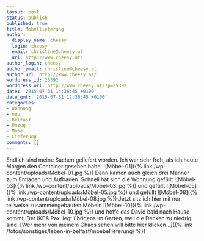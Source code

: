 ```yaml
---
layout: post
status: publish
published: true
title: Möbellieferung
author:
  display_name: cheesy
  login: cheesy
  email: christine@cheesy.at
  url: http://www.cheesy.at/
author_login: cheesy
author_email: christine@cheesy.at
author_url: http://www.cheesy.at/
wordpress_id: 25392
wordpress_url: http://www.cheesy.at/?p=25392
date: '2015-07-31 14:36:45 +0100'
date_gmt: '2015-07-31 12:36:45 +0100'
categories:
- Wohnung
- neu
- Belfast
- Umzug
- Möbel
- Lieferung
comments: []
---
```

Endlich sind meine Sachen geliefert worden. Ich war sehr froh, als ich heute Morgen den Container gesehen habe:
![Möbel-01]({% link /wp-content/uploads/Möbel-01.jpg %})
Dann kamen auch gleich drei Männer zum Entladen und Aufbauen. Schnell hat sich die Wohnung gefüllt
![Möbel-03]({% link /wp-content/uploads/Möbel-03.jpg %})
und gefüllt
![Möbel-05]({% link /wp-content/uploads/Möbel-05.jpg %})
und gefüllt
![Möbel-08]({% link /wp-content/uploads/Möbel-08.jpg %})
Jetzt sitz ich hier mit nur teilweise zusammengebauten Möbeln
![Möbel-10]({% link /wp-content/uploads/Möbel-10.jpg %})
und hoffe das David bald nach Hause kommt.
Der IKEA Pax liegt übrigens im Garten, weil die Decken zu niedrig sind.
[Wer mehr von meinem Chaos sehen will bitte hier klicken...]({% link /fotos/sonstiges/leben-in-belfast/moebellieferung/ %})

